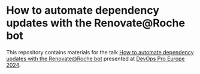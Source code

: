 # How to automate dependency updates with the Renovate@Roche bot

This repository contains materials for the talk
[How to automate dependency updates with the Renovate@Roche bot](https://events.pinetool.ai/3152/#sessions/104769?referrer%5Bpathname%5D=%2Fsessions&referrer%5Bsearch%5D=&referrer%5Btitle%5D=Sessions)
presented at [DevOps Pro Europe 2024](https://devopspro.lt/).
